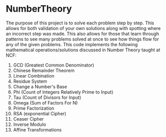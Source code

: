 # NumberTheory
The purpose of this project is to solve each problem step by step. This allows for both validation of your own solutions along with spotting where an incorrect step was made. This also allows for those that learn through patterns to see many problems solved at once to see how things flow for any of the given problems.
This code implements the following mathematical operations/solutions discussed in Number Theory taught at NCF:

1.  GCD (Greatest Common Denominator)
2.  Chinese Remainder Theorem
3.  Linear Combination
4.  Residue System
5.  Change a Number's Base
6.  Phi (Count of Integers Relatively Prime to Input)
7.  Tau (Count of Divisors for Input)
8.  Omega (Sum of Factors For N)
9.  Prime Factorization
10. RSA (exponential Cipher)
11. Ceaser Cipher
12. Inverse Modulo
13. Affine Transformations
